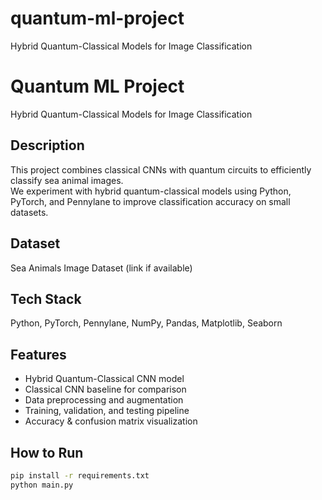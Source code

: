 # quantum-ml-project
Hybrid Quantum-Classical Models for Image Classification

# Quantum ML Project
Hybrid Quantum-Classical Models for Image Classification

## Description
This project combines classical CNNs with quantum circuits to efficiently classify sea animal images.  
We experiment with hybrid quantum-classical models using Python, PyTorch, and Pennylane to improve classification accuracy on small datasets.

## Dataset
Sea Animals Image Dataset (link if available)

## Tech Stack
Python, PyTorch, Pennylane, NumPy, Pandas, Matplotlib, Seaborn

## Features
- Hybrid Quantum-Classical CNN model
- Classical CNN baseline for comparison
- Data preprocessing and augmentation
- Training, validation, and testing pipeline
- Accuracy & confusion matrix visualization

## How to Run
```bash
pip install -r requirements.txt
python main.py
